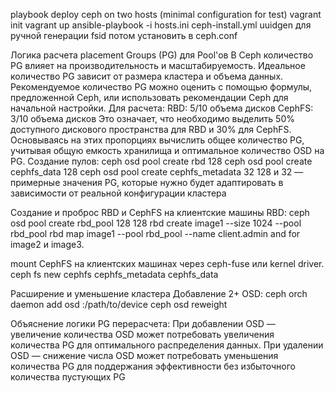 playbook deploy ceph on two hosts (minimal configuration for test) 
vagrant init
vagrant up
ansible-playbook -i hosts.ini ceph-install.yml
uuidgen для ручной генерации fsid потом установить в ceph.conf

Логика расчета placement Groups (PG) для Pool'ов
В Ceph количество PG влияет на производительность и масштабируемость. Идеальное количество PG зависит от размера кластера и объема данных. Рекомендуемое количество PG можно оценить с помощью формулы, предложенной Ceph, или использовать рекомендации Ceph для начальной настройки.
Для расчета:
RBD: 5/10 объема дисков
CephFS: 3/10 объема дисков
Это означает, что необходимо выделить 50% доступного дискового пространства для RBD и 30% для CephFS. Основываясь на этих пропорциях вычислить общее количество PG, учитывая общую емкость хранилища и оптимальное количество OSD на PG.
Создание пулов:
ceph osd pool create rbd 128
ceph osd pool create cephfs_data 128
ceph osd pool create cephfs_metadata 32
128 и 32 — примерные значения PG, которые нужно будет адаптировать в зависимости от реальной конфигурации кластера

Создание и проброс RBD и CephFS на клиентские машины RBD:
ceph osd pool create rbd_pool 128 128
rbd create image1 --size 1024 --pool rbd_pool
rbd map image1 --pool rbd_pool --name client.admin
and for image2 и image3.

mount CephFS на клиентских машинах через ceph-fuse или kernel driver.
ceph fs new cephfs cephfs_metadata cephfs_data

Расширение и уменьшение кластера
Добавление 2+ OSD:
ceph orch daemon add osd <host>:/path/to/device
ceph osd reweight

Объяснение логики PG перерасчета:
При добавлении OSD — увеличение количества OSD может потребовать увеличения количества PG для оптимального распределения данных.
При удалении OSD — снижение числа OSD может потребовать уменьшения количества PG для поддержания эффективности без избыточного количества пустующих PG
